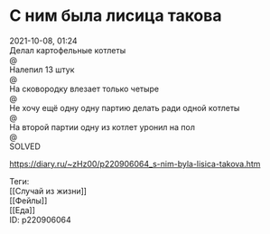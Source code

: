 С ним была лисица такова
=========================

   
 2021-10-08, 01:24   
  Делал картофельные котлеты   
 @   
 Налепил 13 штук   
 @   
 На сковородку влезает только четыре   
 @   
 Не хочу ещё одну одну партию делать ради одной котлеты   
 @   
 На второй партии одну из котлет уронил на пол   
 @   
 SOLVED   
    
 <https://diary.ru/~zHz00/p220906064_s-nim-byla-lisica-takova.htm>   
   
 Теги:   
 [[Случай из жизни]]   
 [[Фейлы]]   
 [[Еда]]   
 ID: p220906064